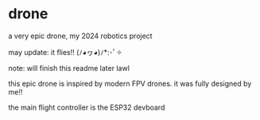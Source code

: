# drone
a very epic drone, my 2024 robotics project

may update: it flies!! (ﾉ◕ヮ◕)ﾉ*:･ﾟ✧

note: will finish this readme later lawl

this epic drone is inspired by modern FPV drones. it was fully designed by me!!

the main flight controller is the ESP32 devboard
